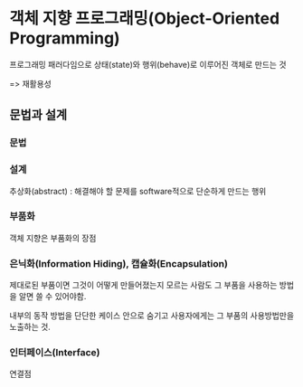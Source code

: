 # 객체 지향 프로그래밍(Object-Oriented Programming)

프로그래밍 패러다임으로 상태(state)와 행위(behave)로 이루어진 객체로 만드는 것

=> 재활용성



## 문법과 설계

### 문법

### 설계

추상화(abstract) : 해결해야 할 문제를 software적으로 단순하게 만드는 행위



### 부품화

객체 지향은 부품화의 장점



### 은닉화(Information Hiding), 캡슐화(Encapsulation)

제대로된 부품이면 그것이 어떻게 만들어졌는지 모르는 사람도 그 부품을 사용하는 방법을 알면 쓸 수 있어야함.

내부의 동작 방법을 단단한 케이스 안으로 숨기고 사용자에게는 그 부품의 사용방법만을 노출하는 것.



### 인터페이스(Interface)

연결점

